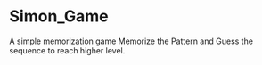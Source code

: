 # Simon_Game
A simple memorization game
Memorize the Pattern and Guess the sequence to reach higher level.
